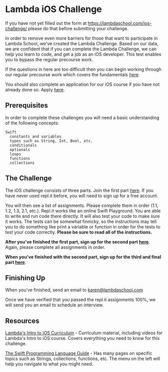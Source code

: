 # Lambda iOS Challenge

If you have not yet filled out the form at https://lambdaschool.com/ios-challenge/ please do that before submitting your challenge.

In order to remove even more barriers for those that want to participate in Lambda School, we've created the Lambda Challenge. Based on our data, we are confident that if you can complete the Lambda Challenge, we can help you learn to code, and get a job as an iOS developer. This test enables you to bypass the regular precourse work. 

If the questions in here are too difficult then you can begin working through our regular precourse work which covers the fundamentals [here](https://apply.lambdaschool.com/courses/ios-precourse/).

You should also complete an application for our iOS course if you have not already done so. Apply [here](https://lambdaschool.com/courses/cs/ios/full-time/apply/).

## Prerequisites

In order to complete these challenges you will need a basic understanding of the following concepts:

```
Swift
  constants and variables
  types such as String, Int, Bool, etc.
  conditionals
  optionals
  loops
  functions
  collections
```

## The Challenge

The iOS challenge consists of three parts. Join the first part [here](https://repl.it/classroom/invite/7wv4ob2). If you have never used repl.it before, you will need to sign up for a free account.

You will then see a list of assignments. Please complete them in order (1.1, 1.2, 1.3, 2.1, etc.). Repl.it works like an online Swift Playground. You are able to write and run code there directly. It will also test your code to make sure it works. The tests can be somewhat finnicky, so the instructions may tell you to do something like print a variable or function in order for the tests to test your code correctly. **Please be sure to read all of the instructions.**

**After you've finished the first part, sign up for the second part [here](https://repl.it/classroom/invite/7ww7nL5)**. Again, please complete all assignments in order.

**When you've finished with the second part, sign up for the third and final part [here](https://repl.it/classroom/invite/7wxall8)**.


## Finishing Up

When you've finished, send an email to [karen@lambdaschool.com]()

Once we have verified that you passed the repl.it assignments 100%, we will send you an email to schedule an interview.

## Resources

[Lambda's Intro to iOS Curriculum](https://apply.lambdaschool.com/courses/ios-precourse/) - Curriculum material, including videos for Lambda's Intro to iOS course. Covers everything you need to know for this challenge.

[The Swift Programming Language Guide](https://docs.swift.org/swift-book/LanguageGuide/TheBasics.html) - Has many pages on specific topics such as Strings, collections, functions, etc. The menu on the left will help you navigate to what you might need.

